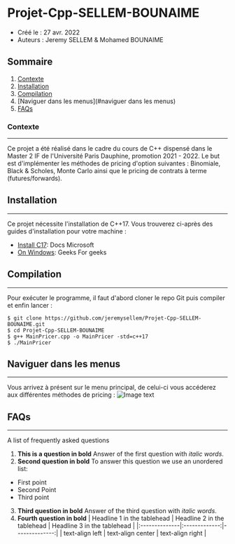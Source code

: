 # Projet-Cpp-SELLEM-BOUNAIME
 *  Créé le : 27 avr. 2022
 *  Auteurs : Jeremy SELLEM & Mohamed BOUNAIME

## Sommaire
1. [Contexte](#contexte)
2. [Installation](#installation)
3. [Compilation](#compilation)
4. [Naviguer dans les menus](#naviguer dans les menus)
5. [FAQs](#faqs)
### Contexte
***
Ce projet a été réalisé dans le cadre du cours de C++ dispensé dans le Master 2 IF de l'Université Paris Dauphine, promotion 2021 - 2022. Le but est d'implémenter les méthodes de pricing d'option suivantes : Binomiale, Black & Scholes, Monte Carlo ainsi que le pricing de contrats à terme (futures/forwards).
## Installation
***
Ce projet nécessite l'installation de C++17. Vous trouverez ci-après des guides d'installation pour votre machine :
* [Install C17](https://docs.microsoft.com/fr-fr/cpp/overview/install-c17-support?view=msvc-170): Docs Microsoft
* [On Windows](https://www.geeksforgeeks.org/complete-guide-to-install-c17-in-windows/): Geeks For geeks
## Compilation
***
Pour exécuter le programme, il faut d'abord cloner le repo Git puis compiler et enfin lancer :
```
$ git clone https://github.com/jeremysellem/Projet-Cpp-SELLEM-BOUNAIME.git
$ cd Projet-Cpp-SELLEM-BOUNAIME
$ g++ MainPricer.cpp -o MainPricer -std=c++17
$ ./MainPricer
```
## Naviguer dans les menus
***
Vous arrivez à présent sur le menu principal, de celui-ci vous accéderez aux différentes méthodes de pricing :
![Image text](https://www.united-internet.de/fileadmin/user_upload/Brands/Downloads/Logo_IONOS_by.jpg)
## FAQs
***
A list of frequently asked questions
1. **This is a question in bold**
Answer of the first question with _italic words_. 
2. __Second question in bold__ 
To answer this question we use an unordered list:
* First point
* Second Point
* Third point
3. **Third question in bold**
Answer of the third question with *italic words*.
4. **Fourth question in bold**
| Headline 1 in the tablehead | Headline 2 in the tablehead | Headline 3 in the tablehead |
|:--------------|:-------------:|--------------:|
| text-align left | text-align center | text-align right |
